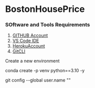 # BostonHousePrice

### SOftware and Tools Requirements

1. [GITHUB Account](https://githubn.com)
2. [VS Code IDE](https://code.visualstudio.com/)
3. [HerokuAccount](https://heroku.com)
4. [GitCLI](https://git-scm.com/nook/en/v2/)

Create a new environment

conda create -p venv python==3.10 -y


git config --global user.name ""
